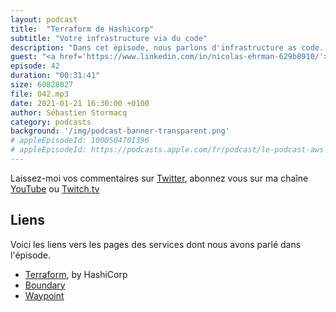 ```yaml
---
layout: podcast
title:  "Terraform de Hashicorp"
subtitle: "Votre infrastructure via du code"
description: "Dans cet épisode, nous parlons d'infrastructure as code. Plus précisement de l'un des premiers outils à avoir offert cette possibilité : Terraform de HashiCorp."
guest: "<a href='https://www.linkedin.com/in/nicolas-ehrman-629b8910/'>Nicolas Ehrman</a>, Staff Solution Enginner, HashiCorp"
episode: 42
duration: "00:31:41"
size: 60828027  
file: 042.mp3  
date: 2021-01-21 16:30:00 +0100
author: Sébastien Stormacq
category: podcasts
background: '/img/podcast-banner-transparent.png'
# appleEpisodeId: 1000504701396
# appleEpisodeId: https://podcasts.apple.com/fr/podcast/le-podcast-aws-en-français/id1452118442
---
```


Laissez-moi vos commentaires sur [Twitter](https://twitter.com/sebsto), abonnez vous sur ma chaîne [YouTube](https://www.youtube.com/sebsto) ou [Twitch.tv](https://www.twitch.tv/sebAWS)

## Liens

Voici les liens vers les pages des services dont nous avons parlé dans l'épisode.

- [Terraform](https://www.terraform.io/), by HashiCorp
- [Boundary](https://www.boundaryproject.io/)
- [Waypoint](https://www.waypointproject.io/)